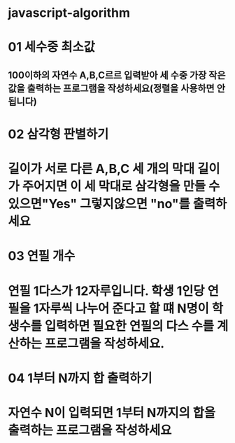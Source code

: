 

# javascript-algorithm

# 01 세수중 최소값

## 100이하의 자연수 A,B,C르르 입력받아 세 수중 가장 작은 값을 출력하는 프로그램을 작성하세요(정렬을 사용하면 안됩니다)

# 02 삼각형 판별하기

# 길이가 서로 다른 A,B,C 세 개의 막대 길이가 주어지면 이 세 막대로 삼각형을 만들 수 있으면"Yes" 그렇지않으면 "no"를 출력하세요

# 03 연필 개수

# 연필 1다스가 12자루입니다. 학생 1인당 연필을 1자루씩 나누어 준다고 할 떄 N명이 학생수를 입력하면 필요한 연필의 다스 수를 계산하는 프로그램을 작성하세요.

# 04 1부터 N까지 합 출력하기

# 자연수 N이 입력되면 1부터 N까지의 합을 출력하는 프로그램을 작성하세요
